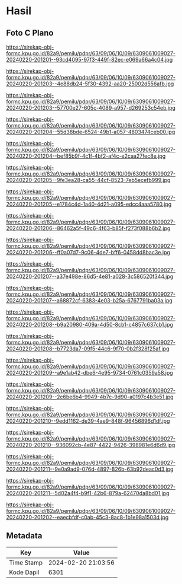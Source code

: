 # Hasil

## Foto C Plano

https://sirekap-obj-formc.kpu.go.id/82a9/pemilu/pdpr/63/09/06/10/09/6309061009027-20240220-201201--93cd4095-97f3-449f-82ec-e069a66a4c04.jpg

https://sirekap-obj-formc.kpu.go.id/82a9/pemilu/pdpr/63/09/06/10/09/6309061009027-20240220-201203--4e88db24-5f30-4392-aa20-25002d556afb.jpg

https://sirekap-obj-formc.kpu.go.id/82a9/pemilu/pdpr/63/09/06/10/09/6309061009027-20240220-201203--57700e27-605c-4089-a957-d269253c54eb.jpg

https://sirekap-obj-formc.kpu.go.id/82a9/pemilu/pdpr/63/09/06/10/09/6309061009027-20240220-201204--55d38bde-6524-49b1-a057-4803474ceb00.jpg

https://sirekap-obj-formc.kpu.go.id/82a9/pemilu/pdpr/63/09/06/10/09/6309061009027-20240220-201204--bef85b9f-4c1f-4bf2-af4c-e2caa27fec8e.jpg

https://sirekap-obj-formc.kpu.go.id/82a9/pemilu/pdpr/63/09/06/10/09/6309061009027-20240220-201205--9fe3ea28-ca55-44cf-8523-7eb5ecefb999.jpg

https://sirekap-obj-formc.kpu.go.id/82a9/pemilu/pdpr/63/09/06/10/09/6309061009027-20240220-201205--e1784c4d-1a40-4d21-a095-edcc4aaa5780.jpg

https://sirekap-obj-formc.kpu.go.id/82a9/pemilu/pdpr/63/09/06/10/09/6309061009027-20240220-201206--86462a5f-49c6-4f63-b85f-f273f088b6b2.jpg

https://sirekap-obj-formc.kpu.go.id/82a9/pemilu/pdpr/63/09/06/10/09/6309061009027-20240220-201206--ff0a07d7-9c06-4de7-bff6-0458dd8bac3e.jpg

https://sirekap-obj-formc.kpu.go.id/82a9/pemilu/pdpr/63/09/06/10/09/6309061009027-20240220-201207--a37e498e-86d5-4e81-a028-3c586520f344.jpg

https://sirekap-obj-formc.kpu.go.id/82a9/pemilu/pdpr/63/09/06/10/09/6309061009027-20240220-201207--a68872cf-6383-4e03-b25a-6767791ba03a.jpg

https://sirekap-obj-formc.kpu.go.id/82a9/pemilu/pdpr/63/09/06/10/09/6309061009027-20240220-201208--b9a20980-409a-4d50-8cb1-c4857c637cb1.jpg

https://sirekap-obj-formc.kpu.go.id/82a9/pemilu/pdpr/63/09/06/10/09/6309061009027-20240220-201208--b7723da7-09f5-44c6-9f70-0b2f328f25af.jpg

https://sirekap-obj-formc.kpu.go.id/82a9/pemilu/pdpr/63/09/06/10/09/6309061009027-20240220-201209--a9e1ab42-dbe6-4e95-9734-0761c0359a58.jpg

https://sirekap-obj-formc.kpu.go.id/82a9/pemilu/pdpr/63/09/06/10/09/6309061009027-20240220-201209--2c6be6b4-9949-4b7c-9d90-a0197c4b3e51.jpg

https://sirekap-obj-formc.kpu.go.id/82a9/pemilu/pdpr/63/09/06/10/09/6309061009027-20240220-201210--9edd1162-de39-4ae9-848f-96456896d1df.jpg

https://sirekap-obj-formc.kpu.go.id/82a9/pemilu/pdpr/63/09/06/10/09/6309061009027-20240220-201210--936092cb-4e87-4422-9426-398981e6d6d9.jpg

https://sirekap-obj-formc.kpu.go.id/82a9/pemilu/pdpr/63/09/06/10/09/6309061009027-20240220-201211--9e0a9ad9-076d-4897-826b-63b92deac0d3.jpg

https://sirekap-obj-formc.kpu.go.id/82a9/pemilu/pdpr/63/09/06/10/09/6309061009027-20240220-201211--5d02a4f4-b9f1-42b6-879a-62470da8bd01.jpg

https://sirekap-obj-formc.kpu.go.id/82a9/pemilu/pdpr/63/09/06/10/09/6309061009027-20240220-201202--eaecbfdf-c0ab-45c3-8ac8-1b1e98a1503d.jpg


## Metadata

| Key        | Value               |
| ---------- | ------------------- |
| Time Stamp | 2024-02-20 21:03:56 |
| Kode Dapil | 6301                |



